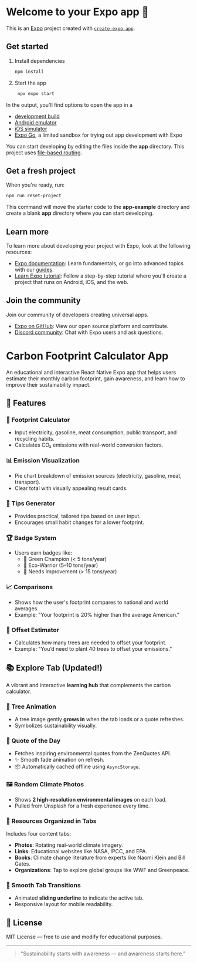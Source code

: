 # Welcome to your Expo app 👋

This is an [Expo](https://expo.dev) project created with [`create-expo-app`](https://www.npmjs.com/package/create-expo-app).

## Get started

1. Install dependencies

   ```bash
   npm install
   ```

2. Start the app

   ```bash
    npx expo start
   ```

In the output, you'll find options to open the app in a

- [development build](https://docs.expo.dev/develop/development-builds/introduction/)
- [Android emulator](https://docs.expo.dev/workflow/android-studio-emulator/)
- [iOS simulator](https://docs.expo.dev/workflow/ios-simulator/)
- [Expo Go](https://expo.dev/go), a limited sandbox for trying out app development with Expo

You can start developing by editing the files inside the **app** directory. This project uses [file-based routing](https://docs.expo.dev/router/introduction).

## Get a fresh project

When you're ready, run:

```bash
npm run reset-project
```

This command will move the starter code to the **app-example** directory and create a blank **app** directory where you can start developing.

## Learn more

To learn more about developing your project with Expo, look at the following resources:

- [Expo documentation](https://docs.expo.dev/): Learn fundamentals, or go into advanced topics with our [guides](https://docs.expo.dev/guides).
- [Learn Expo tutorial](https://docs.expo.dev/tutorial/introduction/): Follow a step-by-step tutorial where you'll create a project that runs on Android, iOS, and the web.

## Join the community

Join our community of developers creating universal apps.

- [Expo on GitHub](https://github.com/expo/expo): View our open source platform and contribute.
- [Discord community](https://chat.expo.dev): Chat with Expo users and ask questions.


# Carbon Footprint Calculator App

An educational and interactive React Native Expo app that helps users estimate their monthly carbon footprint, gain awareness, and learn how to improve their sustainability impact.

## 🌟 Features

### 🔢 Footprint Calculator
- Input electricity, gasoline, meat consumption, public transport, and recycling habits.
- Calculates CO₂ emissions with real-world conversion factors.

### 📊 Emission Visualization
- Pie chart breakdown of emission sources (electricity, gasoline, meat, transport).
- Clear total with visually appealing result cards.

### 🧠 Tips Generator
- Provides practical, tailored tips based on user input.
- Encourages small habit changes for a lower footprint.

### 🏆 Badge System
- Users earn badges like:
  - 🏅 Green Champion (< 5 tons/year)
  - 🌱 Eco-Warrior (5–10 tons/year)
  - 🚨 Needs Improvement (> 15 tons/year)

### 📈 Comparisons
- Shows how the user's footprint compares to national and world averages.
- Example: "Your footprint is 20% higher than the average American."

### 🌳 Offset Estimator
- Calculates how many trees are needed to offset your footprint.
- Example: "You’d need to plant 40 trees to offset your emissions."


## 📚 Explore Tab (Updated!)

A vibrant and interactive **learning hub** that complements the carbon calculator.

### 🌱 Tree Animation  
- A tree image gently **grows in** when the tab loads or a quote refreshes.
- Symbolizes sustainability visually.

### 💬 Quote of the Day  
- Fetches inspiring environmental quotes from the ZenQuotes API.  
- ✨ Smooth fade animation on refresh.  
- 📦 Automatically cached offline using `AsyncStorage`.

### 🖼 Random Climate Photos  
- Shows **2 high-resolution environmental images** on each load.  
- Pulled from Unsplash for a fresh experience every time.

### 🔗 Resources Organized in Tabs  
Includes four content tabs:
- **Photos**: Rotating real-world climate imagery.
- **Links**: Educational websites like NASA, IPCC, and EPA.
- **Books**: Climate change literature from experts like Naomi Klein and Bill Gates.
- **Organizations**: Tap to explore global groups like WWF and Greenpeace.

### 🧭 Smooth Tab Transitions  
- Animated **sliding underline** to indicate the active tab.
- Responsive layout for mobile readability.




## 📜 License

MIT License — free to use and modify for educational purposes.

---

> "Sustainability starts with awareness — and awareness starts here."
